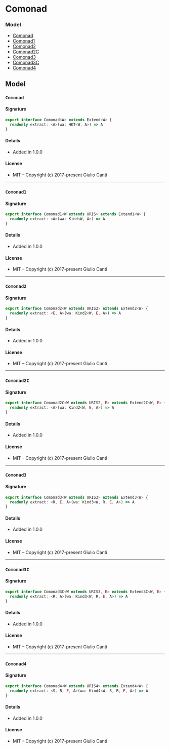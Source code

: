 
# Comonad







### Model

* [Comonad](#comonad)
* [Comonad1](#comonad1)
* [Comonad2](#comonad2)
* [Comonad2C](#comonad2c)
* [Comonad3](#comonad3)
* [Comonad3C](#comonad3c)
* [Comonad4](#comonad4)

## Model


### `Comonad`




#### Signature

```typescript
export interface Comonad<W> extends Extend<W> {
  readonly extract: <A>(wa: HKT<W, A>) => A
}
```

#### Details

* Added in 1.0.0


#### License

* MIT – Copyright (c) 2017-present Giulio Canti

---


### `Comonad1`




#### Signature

```typescript
export interface Comonad1<W extends URIS> extends Extend1<W> {
  readonly extract: <A>(wa: Kind<W, A>) => A
}
```

#### Details

* Added in 1.0.0


#### License

* MIT – Copyright (c) 2017-present Giulio Canti

---


### `Comonad2`




#### Signature

```typescript
export interface Comonad2<W extends URIS2> extends Extend2<W> {
  readonly extract: <E, A>(wa: Kind2<W, E, A>) => A
}
```

#### Details

* Added in 1.0.0


#### License

* MIT – Copyright (c) 2017-present Giulio Canti

---


### `Comonad2C`




#### Signature

```typescript
export interface Comonad2C<W extends URIS2, E> extends Extend2C<W, E> {
  readonly extract: <A>(wa: Kind2<W, E, A>) => A
}
```

#### Details

* Added in 1.0.0


#### License

* MIT – Copyright (c) 2017-present Giulio Canti

---


### `Comonad3`




#### Signature

```typescript
export interface Comonad3<W extends URIS3> extends Extend3<W> {
  readonly extract: <R, E, A>(wa: Kind3<W, R, E, A>) => A
}
```

#### Details

* Added in 1.0.0


#### License

* MIT – Copyright (c) 2017-present Giulio Canti

---


### `Comonad3C`




#### Signature

```typescript
export interface Comonad3C<W extends URIS3, E> extends Extend3C<W, E> {
  readonly extract: <R, A>(wa: Kind3<W, R, E, A>) => A
}
```

#### Details

* Added in 1.0.0


#### License

* MIT – Copyright (c) 2017-present Giulio Canti

---


### `Comonad4`




#### Signature

```typescript
export interface Comonad4<W extends URIS4> extends Extend4<W> {
  readonly extract: <S, R, E, A>(wa: Kind4<W, S, R, E, A>) => A
}
```

#### Details

* Added in 1.0.0


#### License

* MIT – Copyright (c) 2017-present Giulio Canti